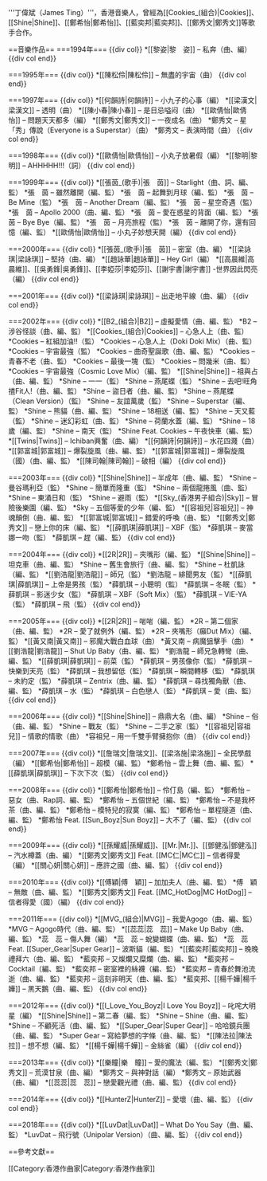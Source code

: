 '''丁偉斌（James Ting）'''，香港音樂人，曾經為[[Cookies_(組合)|Cookies]]、[[Shine|Shine]]、[[鄭希怡|鄭希怡]]、[[藍奕邦|藍奕邦]]、[[鄭秀文|鄭秀文]]等歌手合作。

==音樂作品==
===1994年===
{{div col}}
*[[黎姿|黎　姿]] – 私奔（曲、編）
{{div col end}}

===1995年===
{{div col}}
*[[陳松伶|陳松伶]] – 無盡的宇宙（曲）
{{div col end}}

===1997年===
{{div col}}
*[[何韻詩|何韻詩]] – 小九子的心事（編）
*[[梁漢文|梁漢文]] – 透明（曲）
*[[陳小春|陳小春]] – 是日忌嗌闷（曲）
*[[歐倩怡|歐倩怡]] – 問題天天都多（編）
*[[鄭秀文|鄭秀文]] – 一夜成名（曲）
*鄭秀文 – 星「秀」傳說（Everyone is a Superstar）（曲）
*鄭秀文 – 表演時間（曲）
{{div col end}}

===1998年===
{{div col}}
*[[歐倩怡|歐倩怡]] – 小丸子放暑假（編）
*[[黎明|黎　明]] – AHHHHH!!!（詞）
{{div col end}}

===1999年===
{{div col}}
*[[張茵_(歌手)|張　茵]] – Starlight（曲、詞、編、監）
*張　茵 – 雖然離開（編、監）
*張　茵 – 起舞到月球（編、監）
*張　茵 – Be Mine（監）
*張　茵 – Another Dream（編、監）
*張　茵 – 星空奇遇（監）
*張　茵 – Apollo 2000（曲、編、監）
*張　茵 – 愛在惑星的背面（編、監）
*張　茵 – Bye Bye（編、監）
*張　茵 – 月亮旅程（監）
*張　茵 – 離開了你，還有回憶（編、監）
*[[歐倩怡|歐倩怡]] – 小丸子妙想天開（編）
{{div col end}}

===2000年===
{{div col}}
*[[張茵_(歌手)|張　茵]] – 密室（曲、編）
*[[梁詠琪|梁詠琪]] – 堅持（曲、編）
*[[趙詠華|趙詠華]] – Hey Girl（編）
*[[高晨維|高晨維]]、[[吳勇鋒|吳勇鋒]]、[[李婭莎|李婭莎]]、[[謝宇書|謝宇書]] -世界因此閃亮（編）
{{div col end}}

===2001年===
{{div col}}
*[[梁詠琪|梁詠琪]] – 出走地平線（曲、編）
{{div col end}}

===2002年===
{{div col}}
*[[B2_(組合)|B2]] – 虛擬愛情（曲、編、監）
*B2 – 涉谷怪談（曲、編、監）
*[[Cookies_(組合)|Cookies]] – 心急人上（曲、監）
*Cookies – 紅組加油!!（監）
*Cookies – 心急人上（Doki Doki Mix）（曲、監）
*Cookies – 宇宙最強（監）
*Cookies – 曲奇聖誕歌（曲、編、監）
*Cookies – 青春不老（曲、監）
*Cookies – 最後一塊（監）
*Cookies – 問幾米（曲、監）
*Cookies – 宇宙最強（Cosmic Love Mix）（編、監）
*[[Shine|Shine]] – 祖與占（曲、編、監）
*Shine – 一一（監）
*Shine – 燕尾蝶（監）
*Shine – 去吧!旺角揸Fit人!（曲、編、監）
*Shine – 盜日者（曲、編、監）
*Shine – 燕尾蝶（Clean Version）（監）
*Shine – 友誼萬歲（監）
*Shine – Superstar（編、監）
*Shine – 熊貓（曲、編、監）
*Shine – 18相送（編、監）
*Shine – 天又藍（監）
*Shine – 迷幻彩虹（曲、監）
*Shine – 荷蘭水蓋（編、監）
*Shine – 18歲（編、監）
*Shine – 南天（監）
*Shine Feat. Cookies – 午夜快車（編、監）
*[[Twins|Twins]] – Ichiban興奮（曲、編）
*[[何韻詩|何韻詩]] – 水花四濺（曲）
*[[郭富城|郭富城]] – 爆裂旋風（曲、編、監）
*[[郭富城|郭富城]] – 爆裂旋風（國）（曲、編、監）
*[[陳司翰|陳司翰]] – 破相（編）
{{div col end}}

===2003年===
{{div col}}
*[[Shine|Shine]] – 半成年（曲、編、監）
*Shine – 曼谷瑪利亞（監）
*Shine – 簡單而隆重（監）
*Shine – 兩個龍捲風（曲、監）
*Shine – 東涌日和（監）
*Shine – 避雨（監）
*[[Sky_(香港男子組合)|Sky]] – 冒險後樂園（編、監）
*Sky – 五個等愛的少年（編、監）
*[[容祖兒|容祖兒]] – 神魂顛倒（曲、編、監）
*[[郭富城|郭富城]] – 錯愛的呼喚（曲、監）
*[[鄭秀文|鄭秀文]] – 戀上你的床（編、監）
*[[薛凱琪|薛凱琪]] – XBF（監）
*薛凱琪 – 麥當娜一吻（監）
*薛凱琪 – 趕（編、監）
{{div col end}}

===2004年===
{{div col}}
*[[2R|2R]] – 夾嘴形（編、監）
*[[Shine|Shine]] – 坦克車（曲、編、監）
*Shine – 舊生會旅行（曲、編、監）
*Shine – 杜凱詠（編、監）
*[[劉浩龍|劉浩龍]] – 師兄（監）
*劉浩龍 – 緋聞男友（監）
*[[薛凱琪|薛凱琪]] – 上帝是男孩（監）
*薛凱琪 – 小聰明（監）
*薛凱琪 – 冬眠（監）
*薛凱琪 – 影迷少女（監）
*薛凱琪 – XBF（Soft Mix）（監）
*薛凱琪 – VIE-YA（監）
*薛凱琪 – 飛（監）
{{div col end}}

===2005年===
{{div col}}
*[[2R|2R]] – 啱啱（編、監）
*2R – 第二個家（曲、編、監）
*2R – 愛了就例外（編、監）
*2R – 夾嘴形（癲Dut Mix）（編、監）
*[[黃又南|黃又南]] – 邪魔大戰白血球（曲）
*黃又南 – 病魔狙擊手（曲）
*[[劉浩龍|劉浩龍]] – Shut Up Baby（曲、編、監）
*劉浩龍 – 師兄急轉彎（曲、編、監）
*[[薛凱琪|薛凱琪]] – 前菜（監）
*薛凱琪 – 男孩像你（監）
*薛凱琪 – 快樂到天亮（監）
*薛凱琪 – 我想留低（監）
*薛凱琪 – 瞬間轉移（監）
*薛凱琪 – 未約定（監）
*薛凱琪 – Zentrix（曲、編、監）
*薛凱琪 – 尋找獨角獸（曲、編、監）
*薛凱琪 – 水（監）
*薛凱琪 – 白色戀人（監）
*薛凱琪 – 愛（曲、監）
{{div col end}}

===2006年===
{{div col}}
*[[Shine|Shine]] – 鼎鼎大名（曲、編）
*Shine – 俗（曲、編、監）
*Shine – 戰友（監）
*Shine – 二手之家（監）
*[[容祖兒|容祖兒]] – 情歌的情歌（曲）
*容祖兒 – 用一千雙手臂擁抱你（曲）
{{div col end}}

===2007年===
{{div col}}
*[[詹瑞文|詹瑞文]]、[[梁洛施|梁洛施]] – 全民學戲（編）
*[[鄭希怡|鄭希怡]] – 超模（編、監）
*鄭希怡 – 雲上舞（曲、編、監）
*[[薛凱琪|薛凱琪]] – 下次下次（監）
{{div col end}}

===2008年===
{{div col}}
*[[鄭希怡|鄭希怡]] – 伶仃島（編、監）
*鄭希怡 – 惡女（曲、Rap詞、編、監）
*鄭希怡 – 五個世紀（編、監）
*鄭希怡 – 不是我杯茶（曲、編、監）
*鄭希怡 – 模特兒的寂寞（編、監）
*鄭希怡 – 單程隧道（曲、編、監）
*鄭希怡 Feat. [[Sun_Boyz|Sun Boyz]] – 大不了（編、監）
{{div col end}}

===2009年===
{{div col}}
*[[孫耀威|孫耀威]]、[[Mr.|Mr.]]、[[鄧健泓|鄧健泓]] – 汽水樽蓋（曲、編）
*[[鄭秀文|鄭秀文]] Feat. [[MC仁|MC仁]] – 信者得愛（編）
*[[關心妍|關心妍]] – 應許之國（曲、編、監）
{{div col end}}

===2010年===
{{div col}}
*[[傅穎|傅　穎]] – 加加夫人（曲、編、監）
*傅　穎 – 無敵（曲、編、監）
*[[鄭秀文|鄭秀文]] Feat. [[MC_HotDog|MC HotDog]] – 信者得愛（國）（編）
{{div col end}}

===2011年===
{{div col}}
*[[MVG_(組合)|MVG]] – 我愛Agogo（曲、編、監）
*MVG – Agogo時代（曲、編、監）
*[[蕊蕊|蕊　蕊]] – Make Up Baby（曲、編、監）
*蕊　蕊 – 傷人舞（編）
*蕊　蕊 – 蛻變蝴蝶（曲、編、監）
*蕊　蕊 Feat. [[Super_Gear|Super Gear]] – 波斯貓（編、監）
*[[藍奕邦|藍奕邦]] – 晚晚禮拜六（曲、編、監）
*藍奕邦 – 又燦爛又糜爛（曲、編、監）
*藍奕邦 – Cocktail（編、監）
*藍奕邦 – 密室裡的絲襪（編、監）
*藍奕邦 – 青春於舞池流逝（曲、編、監）
*藍奕邦 – 這刻非明天（曲、編、監）
*藍奕邦、[[楊千嬅|楊千嬅]] – 黑天鵝（曲、編、監）
{{div col end}}

===2012年===
{{div col}}
*[[I_Love_You_Boyz|I Love You Boyz]] – 叱咤大明星（編）
*[[Shine|Shine]] – 第二春（編、監）
*Shine – Shine（曲、編、監）
*Shine – 不顧死活（曲、編、監）
*[[Super_Gear|Super Gear]] – 哈哈鏡兵團（曲、編、監）
*Super Gear – 寫給夢想的字條（曲、編、監）
*[[陳法拉|陳法拉]] – 想不想（編、監）
*[[楊千嬅|楊千嬅]] – 金絲雀（編）
{{div col end}}

===2013年===
{{div col}}
*[[樂瞳|樂　瞳]] – 愛的魔法（編、監）
*[[鄭秀文|鄭秀文]] – 荒漠甘泉（曲、編）
*鄭秀文 – 與神對話（編）
*鄭秀文 – 原始武器（曲、編）
*[[蕊蕊|蕊　蕊]] – 戀愛觀光禮（曲、編、監）
{{div col end}}

===2014年===
{{div col}}
*[[HunterZ|HunterZ]] – 愛壞（曲、編、監）
{{div col end}}

===2018年===
{{div col}}
*[[LuvDat|LuvDat]] – What Do You Say（曲、編、監）
*LuvDat – 飛行號（Unipolar Version）（曲、編、監）
{{div col end}}

==參考文獻==

[[Category:香港作曲家|Category:香港作曲家]]